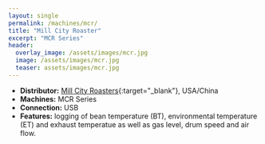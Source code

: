 ```yaml
---
layout: single
permalink: /machines/mcr/
title: "Mill City Roaster"
excerpt: "MCR Series"
header:
  overlay_image: /assets/images/mcr.jpg
  image: /assets/images/mcr.jpg
  teaser: assets/images/mcr.jpg
---
```


* __Distributor:__ [Mill City Roasters](http://millcityroasters.com/){:target="_blank"}, USA/China
* __Machines:__ MCR Series
* __Connection:__ USB
* __Features:__ logging of bean temperature (BT), environmental temperature (ET) and exhaust temperatue as well as gas level, drum speed and air flow.